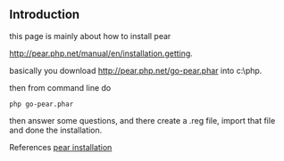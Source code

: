 ## Introduction
this page is mainly about how to install pear


http://pear.php.net/manual/en/installation.getting.

basically you download http://pear.php.net/go-pear.phar into c:\php.

then from command line do 

```
php go-pear.phar
```


then answer some questions, and there create a .reg file, import that file and done the installation.

References
[pear installation](http://pear.php.net/manual/en/installation.getting.php)